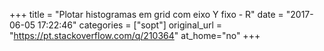 +++
title = "Plotar histogramas em grid com eixo Y fixo - R"
date = "2017-06-05 17:22:46"
categories = ["sopt"]
original_url = "https://pt.stackoverflow.com/q/210364"
at_home="no"
+++

